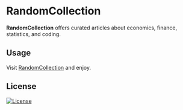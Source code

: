 # RandomCollection

**RandomCollection** offers curated articles about economics, finance, statistics, and coding.

## Usage

Visit [RandomCollection](https://randomcollection.github.io/) and enjoy.

## License

[![License](https://img.shields.io/badge/License-MIT-brightgreen.svg)](https://opensource.org/licenses/MIT)